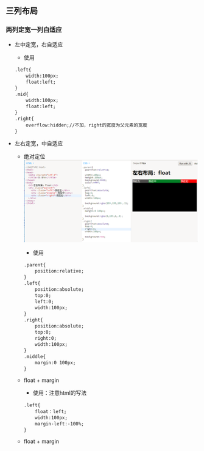 ## 三列布局

### 两列定宽一列自适应

* 左中定宽，右自适应

  * 使用

  ```
  .left{
      width:100px;
      float:left;
  }
  .mid{
      width:100px;
      float:left;
  }
  .right{
      overflow:hidden;//不加，right的宽度为父元素的宽度
  }
  ```

* 左右定宽，中自适应

  * 绝对定位![](/assets/lrm_position.png)

    * 使用

    ```
    .parent{
        position:relative;
    }
    .left{
        position:absolute;
        top:0;
        left:0;
        width:100px;
    }
    .right{
        position:absolute;
        top:0;
        right:0;
        width:100px;
    }
    .middle{
        margin:0 100px;
    }
    ```

  * float + margin

    * 使用：注意html的写法

    ```
    .left{
        float：left;
        width:100px;
        margin-left:-100%;
    }
    ```

  * float + margin



